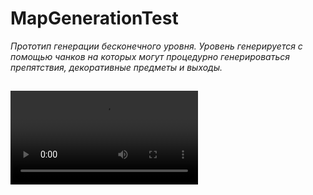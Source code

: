 # MapGenerationTest 
*Прототип генерации бесконечного уровня. Уровень генерируется с помощью чанков на которых могут процедурно генерироваться препятствия, декоративные предметы и выходы.* 


<video src="mapgenerationtest-samplescene-windows-mac-linux-unity-202234f1-dx11-2023-1_h6vXFlcw.mp4" controls title="Title"></video>
-
